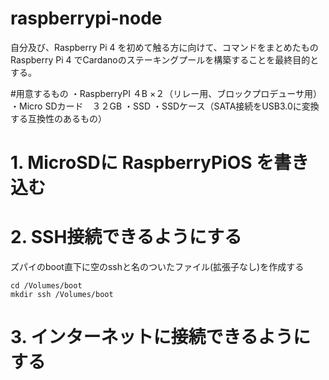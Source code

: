 # raspberrypi-node
自分及び、Raspberry Pi 4 を初めて触る方に向けて、コマンドをまとめたもの
Raspberry Pi 4 でCardanoのステーキングプールを構築することを最終目的とする。

#用意するもの
・RaspberryPI ４B ×２（リレー用、ブロックプロデューサ用）
・Micro SDカード　３２GB
・SSD
・SSDケース（SATA接続をUSB3.0に変換する互換性のあるもの）

# 1. MicroSDに RaspberryPiOS を書き込む

# 2. SSH接続できるようにする
ズパイのboot直下に空のsshと名のついたファイル(拡張子なし)を作成する
```
cd /Volumes/boot 
mkdir ssh /Volumes/boot 
```

# 3. インターネットに接続できるようにする


